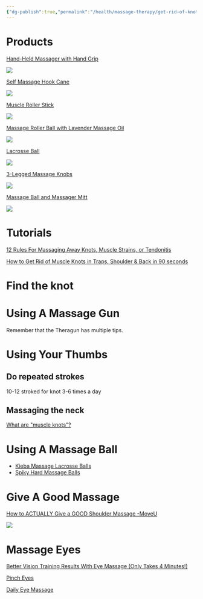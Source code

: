 ```yaml
---
{"dg-publish":true,"permalink":"/health/massage-therapy/get-rid-of-knots/","created":"Jun 22, 2023, 8:23 PM"}
---
```



# Products

[Hand-Held Massager with Hand Grip](https://a.co/d/iCwc4Il)

![](https://m.media-amazon.com/images/I/41PzQmU7t1S._AC_SL1000_.jpg)

[Self Massage Hook Cane](https://www.amazon.com/dp/B07P5PFFMZ?ref_=cm_sw_r_apin_dp_9ZT9VTNJY52FJA0GXCH9)

![](https://m.media-amazon.com/images/I/61bnElCGrdL._AC_SL1500_.jpg)

[Muscle Roller Stick](https://www.amazon.com/dp/B0BMZTM59L?ref_=cm_sw_r_apin_dp_XQ9R6C6P32QBRH2PS1ZW)

![](https://m.media-amazon.com/images/I/51BHTEjlx6L._AC_SL1200_.jpg)

[Massage Roller Ball with Lavender Massage Oil](https://www.amazon.com/dp/B08LWYTPNB?ref_=cm_sw_r_apin_dp_HTX2DESWNXH85V8X5AZH)

![](https://m.media-amazon.com/images/I/71N4JNl9MXL._AC_SL1500_.jpg)

[Lacrosse Ball](https://www.amazon.com/dp/B08Y8SQVP4?ref_=cm_sw_r_apin_dp_T4FZWCH02Q0GDGE1QHHN)

![](https://m.media-amazon.com/images/I/61hFz0z8NyL._AC_SL1500_.jpg)

[3-Legged Massage Knobs](https://www.amazon.com/dp/B0BG42RW59?ref_=cm_sw_r_apin_dp_W6KVD2FYGVR3KTWDWQ4Y)

![](https://m.media-amazon.com/images/I/51cMEZlkiuL._AC_SL1500_.jpg)

[Massage Ball and Massager Mitt](https://www.amazon.com/dp/B08N5HG2TX?ref_=cm_sw_r_apin_dp_16XZP02D4ADMAGSYRC2N)

![](https://m.media-amazon.com/images/I/8170T97DeVL._AC_SL1500_.jpg)


# Tutorials

[12 Rules For Massaging Away Knots, Muscle Strains, or Tendonitis](https://www.youtube.com/watch?v=Dpai42325Ro)


[How to Get Rid of Muscle Knots in Traps, Shoulder & Back in 90 seconds](https://www.youtube.com/watch?v=23ZWC5EgdLs)

# Find the knot

# Using A Massage Gun

Remember that the Theragun has multiple tips.

# Using Your Thumbs

## Do repeated strokes

10-12 stroked for knot 3-6 times a day

## Massaging the neck

[What are "muscle knots"?](https://youtu.be/NMhIw4yr5s8?t=618)

# Using A Massage Ball

- [Kieba Massage Lacrosse Balls](https://www.amazon.com/Kieba-Massage-Lacrosse-Myofascial-Therapy/dp/B017V7UKW2/ref=zg_bs_16303081_sccl_1/136-1982132-1586320?psc=1)
- [Spiky Hard Massage Balls](https://www.amazon.com/Pack-Spiky-Massage-Balls-Fasciitis/dp/B07GDH15KH/ref=zg_bs_16303081_sccl_8/136-1982132-1586320?psc=1)

# Give A Good Massage

[How to ACTUALLY Give a GOOD Shoulder Massage -MoveU](https://www.youtube.com/watch?v=nPOs67lEmQc)

![](https://www.youtube.com/watch?v=5tSvtAo7s6c)


# Massage Eyes

[Better Vision Training Results With Eye Massage (Only Takes 4 Minutes!)](https://youtu.be/A-Jv5yNeHGE?si=Gcw4ag2cDo-vSksF&t=119)

[Pinch Eyes](https://youtu.be/AMObqLsAxn8?si=LacAWIicV6Penuoy&t=121)

[Daily Eye Massage](https://www.youtube.com/watch?v=urjGEUWMfZo)